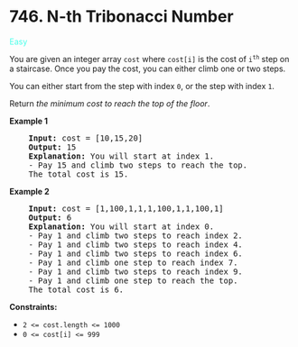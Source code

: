 # 746. N-th Tribonacci Number

<span style="color:rgb(72, 255, 234);">Easy</span>

You are given an integer array `cost` where `cost[i]` is the cost of <code>i<sup>th</sup></code> step on a staircase. Once you pay the cost, you can either climb one or two steps.

You can either start from the step with index `0`, or the step with index `1`.

Return *the minimum cost to reach the top of the floor*.

<p>
    <strong>Example 1</strong>
</p>
<pre>
    <strong>Input:</strong> cost = [10,15,20]
    <strong>Output:</strong> 15
    <strong>Explanation:</strong> You will start at index 1.
    - Pay 15 and climb two steps to reach the top.
    The total cost is 15.
</pre>

<p>
    <strong>Example 2</strong>
</p>
<pre>
    <strong>Input:</strong> cost = [1,100,1,1,1,100,1,1,100,1]
    <strong>Output:</strong> 6
    <strong>Explanation:</strong> You will start at index 0.
    - Pay 1 and climb two steps to reach index 2.
    - Pay 1 and climb two steps to reach index 4.
    - Pay 1 and climb two steps to reach index 6.
    - Pay 1 and climb one step to reach index 7.
    - Pay 1 and climb two steps to reach index 9.
    - Pay 1 and climb one step to reach the top.
    The total cost is 6.
</pre>

<p>
    <strong>Constraints:</strong>
<p>

- `2 <= cost.length <= 1000`
- `0 <= cost[i] <= 999`
